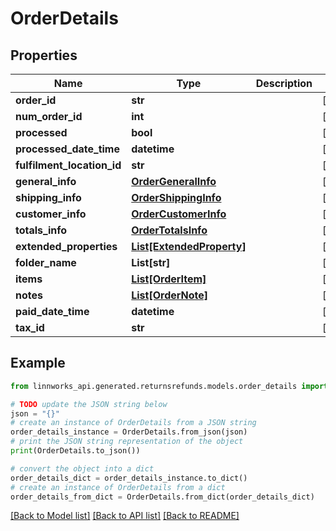 # OrderDetails


## Properties

Name | Type | Description | Notes
------------ | ------------- | ------------- | -------------
**order_id** | **str** |  | [optional] 
**num_order_id** | **int** |  | [optional] 
**processed** | **bool** |  | [optional] 
**processed_date_time** | **datetime** |  | [optional] 
**fulfilment_location_id** | **str** |  | [optional] 
**general_info** | [**OrderGeneralInfo**](OrderGeneralInfo.md) |  | [optional] 
**shipping_info** | [**OrderShippingInfo**](OrderShippingInfo.md) |  | [optional] 
**customer_info** | [**OrderCustomerInfo**](OrderCustomerInfo.md) |  | [optional] 
**totals_info** | [**OrderTotalsInfo**](OrderTotalsInfo.md) |  | [optional] 
**extended_properties** | [**List[ExtendedProperty]**](ExtendedProperty.md) |  | [optional] 
**folder_name** | **List[str]** |  | [optional] 
**items** | [**List[OrderItem]**](OrderItem.md) |  | [optional] 
**notes** | [**List[OrderNote]**](OrderNote.md) |  | [optional] 
**paid_date_time** | **datetime** |  | [optional] 
**tax_id** | **str** |  | [optional] 

## Example

```python
from linnworks_api.generated.returnsrefunds.models.order_details import OrderDetails

# TODO update the JSON string below
json = "{}"
# create an instance of OrderDetails from a JSON string
order_details_instance = OrderDetails.from_json(json)
# print the JSON string representation of the object
print(OrderDetails.to_json())

# convert the object into a dict
order_details_dict = order_details_instance.to_dict()
# create an instance of OrderDetails from a dict
order_details_from_dict = OrderDetails.from_dict(order_details_dict)
```
[[Back to Model list]](../README.md#documentation-for-models) [[Back to API list]](../README.md#documentation-for-api-endpoints) [[Back to README]](../README.md)


